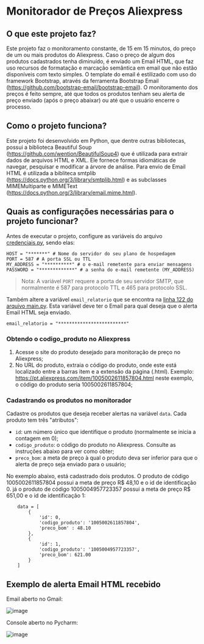 # Monitorador de Preços Aliexpress
## O que este projeto faz?
Este projeto faz o monitoramento constante, de 15 em 15 minutos, do preço de um ou mais produtos do Aliexpress. Caso o preço de algum dos produtos cadastrados tenha diminuído, é enviado um Email HTML, que faz uso recursos de formatação e marcação semântica em email que não estão disponíveis com texto simples. O template do email é estilizado com uso do framework Bootstrap, através da ferramenta Bootstrap Email (https://github.com/bootstrap-email/bootstrap-email). O monitoramento dos preços é feito sempre, até que todos os produtos tenham seu alerta de preço enviado (após o preço abaixar) ou até que o usuário encerre o processo.
## Como o projeto funciona?
Este projeto foi desenvolvido em Python, que dentre outras bibliotecas, possui a biblioteca Beautiful Soup (https://github.com/wention/BeautifulSoup4) que é utilizada para extrair dados de arquivos HTML e XML. Ele fornece formas idiomáticas de navegar, pesquisar e modificar a árvore de análise. Para envio de Email HTML é utilizada a bibliteca smtplib (https://docs.python.org/3/library/smtplib.html) e as subclasses MIMEMultiparte e MIMEText (https://docs.python.org/3/library/email.mime.html).
## Quais as configurações necessárias para o projeto funcionar?
Antes de executar o projeto, configure as variáveis do arquivo [credenciais.py](https://github.com/MicSG-dev/trabalho-web-scraping/blob/main/credenciais.py), sendo elas:
```
HOST = "*******" # Nome do servidor do seu plano de hospedagem
PORT = 587 # A porta SSL ou TTL
MY_ADDRESS = "**********" # o e-mail remetente para enviar mensagens
PASSWORD = "*************" # a senha do e-mail remetente (MY_ADDRESS)
```    
> Nota: A variável `PORT` requere a porta de seu servidor SMTP, que normalmente é 587 para protocolo TTL e 465 para protocolo SSL.

Também altere a variável `email_relatorio` que se encontra na [linha 122 do arquivo main.py](https://github.com/MicSG-dev/trabalho-web-scraping/blob/main/main.py#L122). Esta variável deve ter o Email para qual deseja que o alerta Email HTML seja enviado.
```
email_relatorio = "*************************"
```

### Obtendo o codigo_produto no Aliexpress
1. Acesse o site do produto desejado para monitoração de preço no Aliexpress;
2. No URL do produto, extraia o código do produto, onde este está localizado entre a barras item e a extensão da página (.html). Exemplo: https://pt.aliexpress.com/item/1005002611857804.html neste exemplo, o código do produto seria 1005002611857804;

### Cadastrando os produtos no monitorador
Cadastre os produtos que deseja receber alertas na variável `data`. Cada produto tem três "atributos":
- `id`: um número único que identifique o produto (normalmente se inicia a contagem em 0);
- `codigo_produto`: o código do produto no Aliexpress. Consulte as instruções abaixo para ver como obter;
- `preco_bom`: a meta de preço à qual o produto deva ser inferior para que o alerta de preço seja enviado para o usuário;

No exemplo abaixo, está cadastrado dois produtos. O produto de código 1005002611857804 possui a meta de preço R$ 48,10 e o id de identificação 0. já o produto de código 1005004957723357 possui a meta de preço R$ 651,00 e o id de identificação 1:
```
    data = [
        {
            'id': 0,
            'codigo_produto': '1005002611857804',
            'preco_bom' : 48.10
        },
        {
            'id': 1,
            'codigo_produto': '1005004957723357',
            'preco_bom': 621.00
        }
    ]
```
## Exemplo de alerta Email HTML recebido 
Email aberto no Gmail:

![image](https://user-images.githubusercontent.com/71986598/204199367-f14881c8-4cc3-489b-aaf4-36a15f8b9639.png)

Console aberto no Pycharm:

![image](https://user-images.githubusercontent.com/71986598/204198948-792cb731-258c-4d73-bcaa-e2299fe4e963.png)

